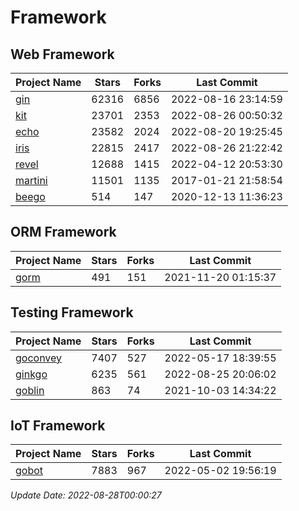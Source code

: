 # Framework

## Web Framework
| Project Name | Stars | Forks | Last Commit |
| ------------ | ----- | ----- | ----------- |
| [gin](https://github.com/gin-gonic/gin) | 62316 | 6856 | 2022-08-16 23:14:59 |
| [kit](https://github.com/go-kit/kit) | 23701 | 2353 | 2022-08-26 00:50:32 |
| [echo](https://github.com/labstack/echo) | 23582 | 2024 | 2022-08-20 19:25:45 |
| [iris](https://github.com/kataras/iris) | 22815 | 2417 | 2022-08-26 21:22:42 |
| [revel](https://github.com/revel/revel) | 12688 | 1415 | 2022-04-12 20:53:30 |
| [martini](https://github.com/go-martini/martini) | 11501 | 1135 | 2017-01-21 21:58:54 |
| [beego](https://github.com/astaxie/beego) | 514 | 147 | 2020-12-13 11:36:23 |

## ORM Framework
| Project Name | Stars | Forks | Last Commit |
| ------------ | ----- | ----- | ----------- |
| [gorm](https://github.com/jinzhu/gorm) | 491 | 151 | 2021-11-20 01:15:37 |

## Testing Framework
| Project Name | Stars | Forks | Last Commit |
| ------------ | ----- | ----- | ----------- |
| [goconvey](https://github.com/smartystreets/goconvey) | 7407 | 527 | 2022-05-17 18:39:55 |
| [ginkgo](https://github.com/onsi/ginkgo) | 6235 | 561 | 2022-08-25 20:06:02 |
| [goblin](https://github.com/franela/goblin) | 863 | 74 | 2021-10-03 14:34:22 |

## IoT Framework
| Project Name | Stars | Forks | Last Commit |
| ------------ | ----- | ----- | ----------- |
| [gobot](https://github.com/hybridgroup/gobot) | 7883 | 967 | 2022-05-02 19:56:19 |

*Update Date: 2022-08-28T00:00:27*